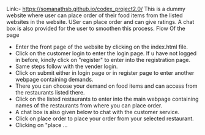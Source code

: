 Link:- https://somanathsb.github.io/codex_project2.0/
This is a dummy website where user can place order of their food items from the listed websites in the website. USer can place order and can give ratings. A chat box is also provided for the user to smoothen this process.
Flow Of the page 
* Enter the front page of the website by clicking on the index.html file.
* Click on the customer login to enter the login page. If u have not logged in before, kindly click on "register" to enter into the registration page.
* Same steps follow with the vender login.
* Click on submit either in login page or in register page to enter another webpage containing demands.
* There you can choose your demand on food items and can access from the restaurants listed there.
* Click on the listed restaurants to enter into the main webpage containing names of the restaurants from where you can place order.
* A chat box is also given below to chat with the customer service.
* Click on place order to place your order from your selected  restaurant.
* Clicking on "place …
